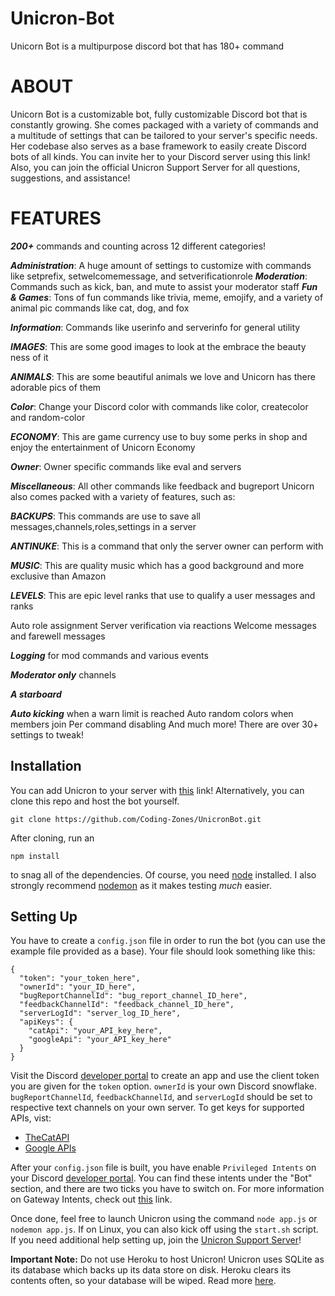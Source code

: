 # Unicron-Bot

Unicorn Bot is a multipurpose discord bot that has 180+ command
 
# ABOUT                              
Unicorn Bot is a customizable bot, fully customizable Discord bot that is constantly growing. She comes packaged with a variety of commands and a multitude of settings that can be tailored to your server's specific needs. Her codebase also serves as a base framework to easily create Discord bots of all kinds. You can invite her to your Discord server using this link! Also, you can join the official Unicron Support Server for all questions, suggestions, and assistance!

# FEATURES 
***200+*** commands and counting across 12 different categories!

***Administration***: A huge amount of settings to customize with commands like setprefix, setwelcomemessage, and setverificationrole
***Moderation***: Commands such as kick, ban, and mute to assist your moderator staff
***Fun & Games***: Tons of fun commands like trivia, meme, emojify, and a variety of animal pic commands like cat, dog, and fox

***Information***: Commands like userinfo and serverinfo for general utility

***IMAGES***: This are some good images to look at the embrace the beauty ness of it

***ANIMALS***: This are some beautiful animals we love and Unicorn has there adorable pics of them

***Color***: Change your Discord color with commands like color, createcolor and random-color

***ECONOMY***: This are game currency use to buy some perks in shop and enjoy the entertainment of Unicorn Economy 

***Owner***: Owner specific commands like eval and servers

***Miscellaneous***: All other commands like feedback and bugreport
Unicorn  also comes packed with a variety of features, such as:

***BACKUPS***: This commands are use to save all messages,channels,roles,settings in a server

***ANTINUKE***: This is a command that only the server owner can perform with

***MUSIC***: This are quality music which has a good background and more exclusive than Amazon
 
***LEVELS***: This are epic level ranks that use to qualify a user messages and ranks

Auto role assignment
Server verification via reactions
Welcome messages and farewell messages

***Logging*** for mod commands and various events

***Moderator only*** channels

***A starboard***

***Auto kicking*** when a warn limit is reached
Auto random colors when members join
Per command disabling
And much more! There are over 30+ settings to tweak!

## Installation

You can add Unicron to your server with [this](https://discordapp.com/oauth2/authorize?client_id=829467455243681836&scope=bot&permissions=403008599) link! Alternatively, you can clone this repo and host the bot yourself.
```
git clone https://github.com/Coding-Zones/UnicronBot.git
```
After cloning, run an
```
npm install
```
to snag all of the dependencies. Of course, you need [node](https://nodejs.org/en/) installed. I also strongly recommend [nodemon](https://www.npmjs.com/package/nodemon) as it makes testing *much* easier.

## Setting Up

You have to create a `config.json` file in order to run the bot (you can use the example file provided as a base). Your file should look something like this:
```
{
  "token": "your_token_here",
  "ownerId": "your_ID_here",
  "bugReportChannelId": "bug_report_channel_ID_here",
  "feedbackChannelId": "feedback_channel_ID_here",
  "serverLogId": "server_log_ID_here",
  "apiKeys": {
    "catApi": "your_API_key_here",
    "googleApi": "your_API_key_here"
  }
}
```
Visit the Discord [developer portal](https://discordapp.com/developers/applications/) to create an app and use the client token you are given for the `token` option. `ownerId` is your own Discord snowflake. `bugReportChannelId`, `feedbackChannelId`, and `serverLogId` should be set to respective text channels on your own server. To get keys for supported APIs, vist:

  * [TheCatAPI](https://thecatapi.com/)
  * [Google APIs](https://console.developers.google.com/apis/)

After your `config.json` file is built, you have enable `Privileged Intents` on your Discord [developer portal](https://discordapp.com/developers/applications/). You can find these intents under the "Bot" section, and there are two ticks you have to switch on. For more information on Gateway Intents, check out [this](https://discordjs.guide/popular-topics/intents.html#the-intents-bit-field-wrapper) link.

Once done, feel free to launch Unicron using the command `node app.js` or `nodemon app.js`. If on Linux, you can also kick off using the `start.sh` script. If you need additional help setting up, join the [Unicron Support Server](https://discord.com/invite/3rPangn4uT)!

**Important Note:** Do not use Heroku to host Unicron! Unicron uses SQLite as its database which backs up its data store on disk. Heroku clears its contents often, so your database will be wiped. Read more [here](https://devcenter.heroku.com/articles/sqlite3).
